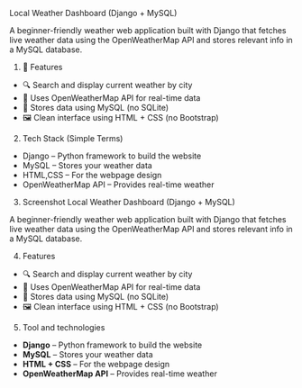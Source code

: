 Local Weather Dashboard (Django + MySQL)

A beginner-friendly weather web application built with Django that fetches live weather data using the OpenWeatherMap API and stores relevant info in a MySQL database.


1. 🔧 Features

* 🔍 Search and display current weather by city
* 📡 Uses OpenWeatherMap API for real-time data
* 💾 Stores data using MySQL (no SQLite)
* 🖼️ Clean interface using HTML + CSS (no Bootstrap)


2. Tech Stack (Simple Terms)

* Django – Python framework to build the website
* MySQL – Stores your weather data
* HTML,CSS – For the webpage design
* OpenWeatherMap API – Provides real-time weather


3. Screenshot
Local Weather Dashboard (Django + MySQL)

A beginner-friendly weather web application built with Django that fetches live weather data using the OpenWeatherMap API and stores relevant info in a MySQL database.


4. Features

- 🔍 Search and display current weather by city
- 📡 Uses OpenWeatherMap API for real-time data
- 💾 Stores data using MySQL (no SQLite)
- 🖼️ Clean interface using HTML + CSS (no Bootstrap)

5. Tool and technologies

- **Django** – Python framework to build the website
- **MySQL** – Stores your weather data
- **HTML + CSS** – For the webpage design
- **OpenWeatherMap API** – Provides real-time weather

